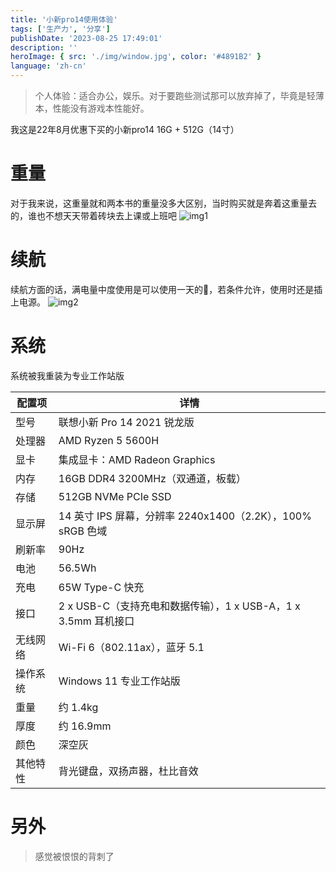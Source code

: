 ```yaml
---
title: '小新pro14使用体验'
tags: ['生产力', '分享']
publishDate: '2023-08-25 17:49:01'
description: ''
heroImage: { src: './img/window.jpg', color: '#4891B2' }
language: 'zh-cn'
---
```


> 个人体验：适合办公，娱乐。对于要跑些测试那可以放弃掉了，毕竟是轻薄本，性能没有游戏本性能好。

我这是22年8月优惠下买的小新pro14 16G + 512G（14寸）

# 重量

对于我来说，这重量就和两本书的重量没多大区别，当时购买就是奔着这重量去的，谁也不想天天带着砖块去上课或上班吧
![img1](https://th.bing.com/th/id/R.2f0a176a7a9286fee6d2dd1d4eeddfcc?rik=8siUTWRJo7NZFg&riu=http%3a%2f%2fi0.hdslb.com%2fbfs%2farchive%2ff00aa1158ed904c85ccbc05804910b9b8d8b604d.jpg&ehk=lrR7ed09T4BJORoHGaHj7Bsgxhq1rLJnnKDePwHh0Gs%3d&risl=&pid=ImgRaw&r=0)

# 续航

续航方面的话，满电量中度使用是可以使用一天的🥱，若条件允许，使用时还是插上电源。
![img2](https://img2cdn.clubstatic.lenovo.com.cn/pic/32790989959080/600)

# 系统

系统被我重装为专业工作站版

| 配置项  | 详情                                            |
|------|-----------------------------------------------|
| 型号   | 联想小新 Pro 14 2021 锐龙版                          |
| 处理器  | AMD Ryzen 5 5600H                             |
| 显卡   | 集成显卡：AMD Radeon Graphics                      |
| 内存   | 16GB DDR4 3200MHz（双通道，板载）                     |
| 存储   | 512GB NVMe PCIe SSD                           |
| 显示屏  | 14 英寸 IPS 屏幕，分辨率 2240x1400（2.2K），100% sRGB 色域 |
| 刷新率  | 90Hz                                          |
| 电池   | 56.5Wh                                        |
| 充电   | 65W Type-C 快充                                 |
| 接口   | 2 x USB-C（支持充电和数据传输），1 x USB-A，1 x 3.5mm 耳机接口 |
| 无线网络 | Wi-Fi 6（802.11ax），蓝牙 5.1                      |
| 操作系统 | Windows 11 专业工作站版                             |
| 重量   | 约 1.4kg                                       |
| 厚度   | 约 16.9mm                                      |
| 颜色   | 深空灰                                           |
| 其他特性 | 背光键盘，双扬声器，杜比音效                                |

# 另外

> 感觉被恨恨的背刺了
